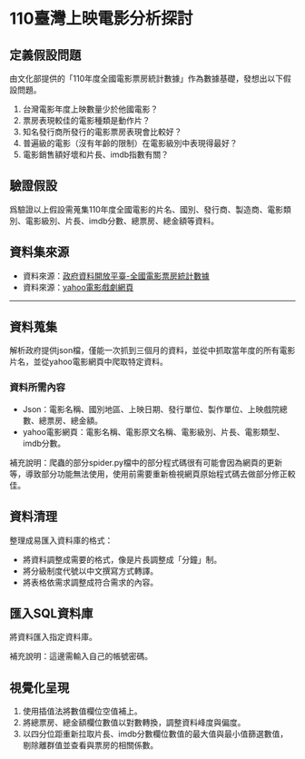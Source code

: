 # 110臺灣上映電影分析探討
## 定義假設問題 ##
由文化部提供的「110年度全國電影票房統計數據」作為數據基礎，發想出以下假設問題。
1. 台灣電影年度上映數量少於他國電影？
2. 票房表現較佳的電影種類是動作片？
3. 知名發行商所發行的電影票房表現會比較好？
4. 普遍級的電影（沒有年齡的限制）在電影級別中表現得最好？
5. 電影銷售額好壞和片長、imdb指數有關？
## 驗證假設 ##
爲驗證以上假設需蒐集110年度全國電影的片名、國別、發行商、製造商、電影類別、電影級別、片長、imdb分數、總票房、總金額等資料。

## 資料集來源 ##
- 資料來源：[政府資料開放平臺-全國電影票房統計數據](https://data.gov.tw/dataset/94224)
- 資料來源：[yahoo電影戲劇網頁](https://movies.yahoo.com.tw/index.html)
* * *
## 資料蒐集 ##
解析政府提供json檔，僅能一次抓到三個月的資料，並從中抓取當年度的所有電影片名，並從yahoo電影網頁中爬取特定資料。
### 資料所需內容 ###
- Json：電影名稱、國別地區、上映日期、發行單位、製作單位、上映戲院總數、總票房、總金額。
- yahoo電影網頁：電影名稱、電影原文名稱、電影級別、片長、電影類型、imdb分數。

補充說明：爬蟲的部分spider.py檔中的部分程式碼很有可能會因為網頁的更新等，導致部分功能無法使用，使用前需要重新檢視網頁原始程式碼去做部分修正較佳。
## 資料清理 ##
整理成易匯入資料庫的格式：
- 將資料調整成需要的格式，像是片長調整成「分鐘」制。
- 將分級制度代號以中文撰寫方式轉譯。
- 將表格依需求調整成符合需求的內容。
## 匯入SQL資料庫 ##
將資料匯入指定資料庫。

補充說明：這邊需輸入自己的帳號密碼。
## 視覺化呈現 ##
1. 使用插值法將數值欄位空值補上。
2. 將總票房、總金額欄位數值以對數轉換，調整資料峰度與偏度。
3. 以四分位距重新拉取片長、imdb分數欄位數值的最大值與最小值篩選數值，剔除離群值並查看與票房的相關係數。
